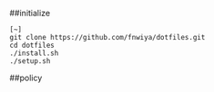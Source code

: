 
##initialize
```
[~]
git clone https://github.com/fnwiya/dotfiles.git
cd dotfiles
./install.sh
./setup.sh
```

##policy
